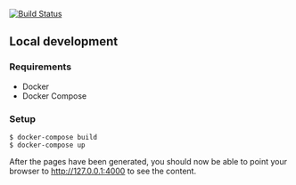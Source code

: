 [![Build Status](https://travis-ci.org/WoTTsecurity/wott-io.svg?branch=master)](https://travis-ci.org/WoTTsecurity/wott-io)


## Local development

### Requirements

* Docker
* Docker Compose

### Setup

```
$ docker-compose build
$ docker-compose up
```

After the pages have been generated, you should now be able to point your browser to http://127.0.0.1:4000 to see the content.

